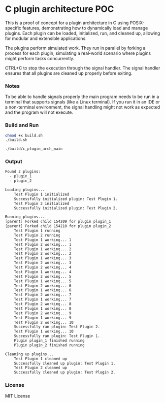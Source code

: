 # C plugin architecture POC

This is a proof of concept for a plugin architecture in C using POSIX-specific features, demonstrating how to dynamically load and manage plugins.
Each plugin can be loaded, initialized, run, and cleaned up, allowing for modular and extensible applications.

The plugins perform simulated work. They run in parallel by forking a process for each plugin, simulating a real-world scenario where plugins might perform tasks concurrently.

CTRL+C to stop the execution through the signal handler. The signal handler ensures that all plugins are cleaned up properly before exiting.

### Notes
To be able to handle signals properly the main program needs to be run in a terminal that supports signals (like a Linux terminal). If you run it in an IDE or a non-terminal environment, the signal handling might not work as expected and the program will not execute.

### Build and Run
```bash
chmod +x build.sh
./build.sh

./build/c_plugin_arch_main
```

### Output
```bash
Found 2 plugins:
  - plugin_1
  - plugin_2

Loading plugins...
	Test Plugin 1 initialized
	Successfully initialized plugin: Test Plugin 1.
	Test Plugin 2 initialized
	Successfully initialized plugin: Test Plugin 2.

Running plugins...
[parent] Forked child 154209 for plugin plugin_1
[parent] Forked child 154210 for plugin plugin_2
	Test Plugin 1 running
	Test Plugin 2 running
	Test Plugin 1 working... 1
	Test Plugin 2 working... 1
	Test Plugin 1 working... 2
	Test Plugin 2 working... 2
	Test Plugin 1 working... 3
	Test Plugin 2 working... 3
	Test Plugin 2 working... 4
	Test Plugin 1 working... 4
	Test Plugin 2 working... 5
	Test Plugin 1 working... 5
	Test Plugin 2 working... 6
	Test Plugin 1 working... 6
	Test Plugin 2 working... 7
	Test Plugin 1 working... 7
	Test Plugin 2 working... 8
	Test Plugin 1 working... 8
	Test Plugin 2 working... 9
	Test Plugin 1 working... 9
	Test Plugin 2 working... 10
	Successfully ran plugin: Test Plugin 2.
	Test Plugin 1 working... 10
	Successfully ran plugin: Test Plugin 1.
	Plugin plugin_1 finished running
	Plugin plugin_2 finished running

Cleaning up plugins...
	Test Plugin 1 cleaned up
	Successfully cleaned up plugin: Test Plugin 1.
	Test Plugin 2 cleaned up
	Successfully cleaned up plugin: Test Plugin 2.
```

### License
MIT License
